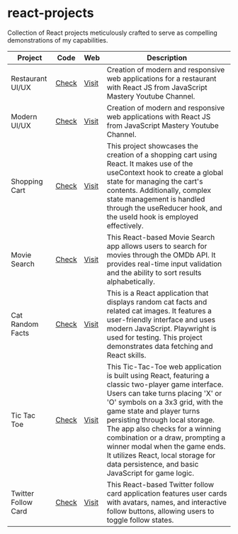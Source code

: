 # react-projects
Collection of React projects meticulously crafted to serve as compelling demonstrations of my capabilities.

| Project | Code | Web | Description | 
|-|-|-|-|
| Restaurant UI/UX | [Check](https://github.com/dagonib/react-projects/tree/main/restaurant-uiux) | [Visit](https://654a000be9e40874170ce987--shimmering-bubblegum-cf68c6.netlify.app) |  Creation of modern and responsive web applications for a restaurant with React JS from JavaScript Mastery Youtube Channel. |
| Modern UI/UX | [Check](https://github.com/dagonib/react-projects/tree/main/modern-uiux) | [Visit](https://654400002a6dde54a015ad6f--chic-zabaione-cd1d04.netlify.app) |  Creation of modern and responsive web applications with React JS from JavaScript Mastery Youtube Channel. |
| Shopping Cart | [Check](https://github.com/dagonib/react-projects/tree/main/curso-midudev/shopping-cart) | [Visit](https://653f8607779d1a5a77281c0f--strong-rugelach-6914aa.netlify.app/) | This project showcases the creation of a shopping cart using React. It makes use of the useContext hook to create a global state for managing the cart's contents. Additionally, complex state management is handled through the useReducer hook, and the useId hook is employed effectively. |
| Movie Search | [Check](https://github.com/dagonib/react-projects/tree/main/curso-midudev/movie-search) | [Visit](https://653ce709b4c3ec73da263333--resilient-alpaca-380722.netlify.app/) | This React-based Movie Search app allows users to search for movies through the OMDb API. It provides real-time input validation and the ability to sort results alphabetically. |
| Cat Random Facts | [Check](https://github.com/dagonib/react-projects/tree/main/curso-midudev/cat-random-facts) | [Visit](https://653ad6f8ebd8d81fe9450ae1--delightful-valkyrie-0e7065.netlify.app/) | This is a React application that displays random cat facts and related cat images. It features a user-friendly interface and uses modern JavaScript. Playwright is used for testing. This project demonstrates data fetching and React skills. |
| Tic Tac Toe | [Check](https://github.com/dagonib/react-projects/tree/main/curso-midudev/tic-tac-toe) | [Visit](https://653a83c86329f30eebaf2414--magical-sprinkles-8a581e.netlify.app/) | This Tic-Tac-Toe web application is built using React, featuring a classic two-player game interface. Users can take turns placing 'X' or 'O' symbols on a 3x3 grid, with the game state and player turns persisting through local storage. The app also checks for a winning combination or a draw, prompting a winner modal when the game ends. It utilizes React, local storage for data persistence, and basic JavaScript for game logic. |
| Twitter Follow Card | [Check](https://github.com/dagonib/react-projects/tree/main/curso-midudev/twitter-follow-card) | [Visit](https://onx.la/38aee) | This React-based Twitter follow card application features user cards with avatars, names, and interactive follow buttons, allowing users to toggle follow states. | 
